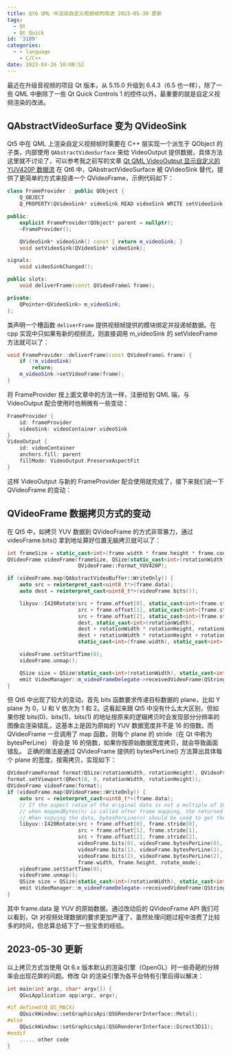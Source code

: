 ```yaml
---
title: Qt6 QML 中渲染自定义视频帧的改进 2023-05-30 更新
tags:
  - Qt
  - Qt Quick
id: '3189'
categories:
  - - language
    - C/C++
date: 2023-04-26 10:08:52
---
```


最近在升级音视频的项目 Qt 版本，从 5.15.0 升级到 6.4.3（6.5 也一样），除了一些 QML 中删除了一些 Qt Quick Controls 1 的控件以外，最重要的就是自定义视频渲染的改进。
<!-- more -->
## QAbstractVideoSurface 变为 QVideoSink

Qt5 中在 QML 上渲染自定义视频帧时需要在 C++ 层实现一个派生于 QObject 的子类，内部使用 `QAbstractVideoSurface` 来给 VideoOutput 提供数据，具体方法这里就不讨论了，可以参考我之前写的文章 [Qt QML VideoOutput 显示自定义的 YUV420P 数据流](https://www.mycode.net.cn/language/cpp/2719.html) 在 Qt6 中，QAbstractVideoSurface 被 QVideoSink 替代，提供了更简单的方式来投递一个 QVideoFrame，示例代码如下：

```cpp
class FrameProvider : public QObject {
    Q_OBJECT
    Q_PROPERTY(QVideoSink* videoSink READ videoSink WRITE setVideoSink NOTIFY videoSinkChanged)

public:
    explicit FrameProvider(QObject* parent = nullptr);
    ~FrameProvider();

    QVideoSink* videoSink() const { return m_videoSink; }
    void setVideoSink(QVideoSink* videoSink);

signals:
    void videoSinkChanged();

public slots:
    void deliverFrame(const QVideoFrame& frame);

private:
    QPointer<QVideoSink> m_videoSink;
};
```

类声明一个槽函数 `deliverFrame` 提供视频帧提供的模块绑定并投递帧数据。在 cpp 实现中只如果有新的视频流，则直接调用 m\_videoSink 的 setVideoFrame 方法就可以了：

```cpp
void FrameProvider::deliverFrame(const QVideoFrame& frame) {
    if (!m_videoSink)
        return;
    m_videoSink->setVideoFrame(frame);
}
```

将 FrameProvider 按上面文章中的方法一样，注册给到 QML 端，与 VideoOutput 配合使用时也稍微有一些变动：

```cpp
FrameProvider {
    id: frameProvider
    videoSink: videoContainer.videoSink
}
VideoOutput {
    id: videoContainer
    anchors.fill: parent
    fillMode: VideoOutput.PreserveAspectFit
}
```

这样 VideoOutput 与新的 FrameProvider 配合使用就完成了，接下来我们说一下 QVideoFrame 的变动：

## QVideoFrame 数据拷贝方式的变动

在 Qt5 中，如拷贝 YUV 数据到 QVideoFrame 的方式非常暴力，通过 videoFrame.bits() 拿到地址算好位置无脑拷贝就可以了：

```cpp
int frameSize = static_cast<int>(frame.width * frame.height * frame.count / 2);
QVideoFrame videoFrame(frameSize, QSize(static_cast<int>(rotationWidth), static_cast<int>(rotationHeight)), static_cast<int>(rotationWidth),
                       QVideoFrame::Format_YUV420P);

if (videoFrame.map(QAbstractVideoBuffer::WriteOnly)) {
    auto src = reinterpret_cast<uint8_t*>(frame.data);
    auto dest = reinterpret_cast<uint8_t*>(videoFrame.bits());

    libyuv::I420Rotate(src + frame.offset[0], static_cast<int>(frame.stride[0]),
                       src + frame.offset[1], static_cast<int>(frame.stride[1]),
                       src + frame.offset[2], static_cast<int>(frame.stride[2]),
                       dest, static_cast<int>(rotationWidth),
                       dest + rotationWidth * rotationHeight, rotationWidth / 2,
                       dest + rotationWidth * rotationHeight + rotationWidth * rotationHeight / 4, rotationWidth / 2,
                       static_cast<int>(frame.width), static_cast<int>(frame.height), rotate_mode);

    videoFrame.setStartTime(0);
    videoFrame.unmap();

    QSize size = QSize(static_cast<int>(rotationWidth), static_cast<int>(rotationHeight));
    emit VideoManager::m_videoFrameDelegate->receivedVideoFrame(QString::fromStdString(accountId), videoFrame, size, bSub);
}
```

但 Qt6 中出现了较大的变动，首先 bits 函数要求传递目标数据的 plane，比如 Y plane 为 0，U 和 V 依次为 1 和 2。这看起来跟 Qt5 中没有什么太大区别，但如果你按 bits(0)、bits(1)、bits(1) 的地址按原来的逻辑拷贝时会发现部分分辨率的图像会渲染错乱，这基本上是因为原始的 YUV 数据宽度并不是 16 的倍数。而 QVideoFrame 一旦调用了 map 函数，则每个 plane 的 stride（在 Qt 中称为 bytesPerLine） 将会是 16 的倍数，如果你按原始数据宽度拷贝，就会导致画面错乱。 正确的做法是通过 QVideoFrame 提供的 bytesPerLine() 方法算出具体每个 plane 的宽度，按需拷贝，实现如下：

```cpp
QVideoFrameFormat format(QSize(rotationWidth, rotationHeight), QVideoFrameFormat::Format_YUV420P);
format.setViewport(QRect(0, 0, rotationWidth, rotationHeight));
QVideoFrame videoFrame(format);
if (videoFrame.map(QVideoFrame::WriteOnly)) {
    auto src = reinterpret_cast<uint8_t*>(frame.data);
    // If the aspect ratio of the original data is not a multiple of 16,
    // when mappedBytes(n) is called after frame mapping, the returned size will be expanded to the nearest multiple of 16.
    // When copying the data, bytesPerLine(n) should be used to get the actual stride that needs to be copied.
    libyuv::I420Rotate(src + frame.offset[0], frame.stride[0],
                       src + frame.offset[1], frame.stride[1],
                       src + frame.offset[2], frame.stride[2],
                       videoFrame.bits(0), videoFrame.bytesPerLine(0),
                       videoFrame.bits(1), videoFrame.bytesPerLine(1),
                       videoFrame.bits(2), videoFrame.bytesPerLine(2),
                       frame.width, frame.height, rotate_mode);
    videoFrame.setStartTime(0);
    videoFrame.unmap();
    QSize size = QSize(static_cast<int>(rotationWidth), static_cast<int>(rotationHeight));
    emit VideoManager::m_videoFrameDelegate->receivedVideoFrame(QString::fromStdString(accountId), videoFrame, size, bSub);
}
```

其中 frame.data 是 YUV 的原始数据。通过改动后的 QVideoFrame API 我们可以看到，Qt 对视频处理数据的要求更加严谨了，虽然处理问题过程中浪费了比较多的时间，但总算总结下了一些宝贵的经验。

## 2023-05-30 更新

以上拷贝方式当使用 Qt 6.x 版本默认的渲染引擎（OpenGL）时一些奇葩的分辨率会出现花屏的问题。修改 Qt 的渲染引擎为各平台特有引擎后得以解决：

```cpp
int main(int argc, char* argv[]) {
    QGuiApplication app(argc, argv);

#if defined(Q_OS_MACX)
    QQuickWindow::setGraphicsApi(QSGRendererInterface::Metal);
#else
    QQuickWindow::setGraphicsApi(QSGRendererInterface::Direct3D11);
#endif
    ..... other code
}
```